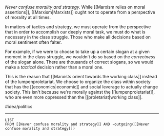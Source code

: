 *Never confuse morality and strategy.* While [[Marxism relies on moral assertions]], [[Marxism|Marxists]] ought not to operate from a perspective of morality at all times. 

In matters of tactics and strategy, we must operate from the perspective that in order to accomplish our deeply moral task, we must do what is necessary in the class struggle. Those who make all decisions based on moral sentiment often falter. 

For example, if we were to choose to take up a certain slogan at a given moment in the class struggle, we wouldn't do so based on the *correctness* of the slogan alone. There are thousands of correct slogans, so we would make a *tactical* decision rather than a moral one. 

This is the reason that [[Marxists orient towards the working class]] instead of the lumpenproletariat. We choose to organize the class within society that has the [[economics|economic]] and social leverage to actually change society. This isn't because we're morally against the [[lumpenproletariat]], who are even more oppressed than the [[proletariat|working class]]. 

#idea/politics 

---
```dataview
LIST
FROM [[Never confuse morality and strategy]] AND -outgoing([[Never confuse morality and strategy]])
```